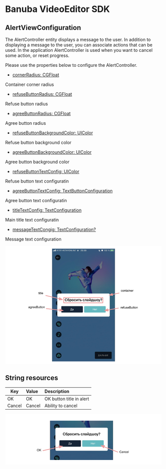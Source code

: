 # Banuba VideoEditor SDK
## AlertViewConfiguration

The AlertController entity displays a message to the user.
In addition to displaying a message to the user, you can associate actions that can be used. In the application AlertController is used when you want to cancel some action, or reset progress.

Please use the properties below to configure the AlertController.

- [cornerRadius: CGFloat](/Example/Example/Extension/AlertViewConfiguration.swift#L7)

Container corner radius

- [refuseButtonRadius: CGFloat](/Example/Example/Extension/AlertViewConfiguration.swift#L9)

Refuse button radius

- [agreeButtonRadius: CGFloat](/Example/Example/Extension/AlertViewConfiguration.swift#L8)

Agree button radius

- [refuseButtonBackgroundColor: UIColor](/Example/Example/Extension/AlertViewConfiguration.swift#L24)

Refuse button background color

- [agreeButtonBackgroundColor: UIColor](/Example/Example/Extension/AlertViewConfiguration.swift#L25)

Agree button background color

- [refuseButtonTextConfig: UIColor](/Example/Example/Extension/AlertViewConfiguration.swift#L17)

Refuse button text configuratin

- [agreeButtonTextConfig: TextButtonConfiguration](/Example/Example/Extension/AlertViewConfiguration.swift#L10)

Agree button text configuratin

- [titleTextConfig: TextConfiguration](/Example/Example/Extension/AlertViewConfiguration.swift#L27)

Main title text configuratin

- [messageTextCongig: TextConfiguration?](/Example/Example/Extension/AlertViewConfiguration.swift#L27)

Message text configuration

![img](screenshots/AlertScreen.png)

## String resources

| Key        |      Value      |   Description |
| ------------- | :----------- | :------------- |
| OK | OK | OK button title in alert
| Cancel | Cancel | Ability to cancel

![img](screenshots/AlertLocalization.png)
